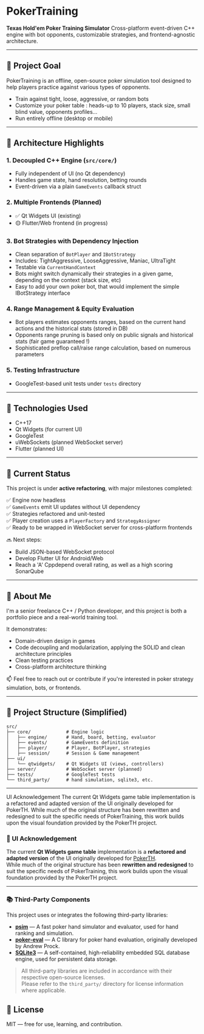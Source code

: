 # PokerTraining

**Texas Hold'em Poker Training Simulator**
Cross-platform event-driven C++ engine with bot opponents, customizable strategies, and frontend-agnostic architecture.

---

## 🎯 Project Goal

PokerTraining is an offline, open-source poker simulation tool designed to help players practice against various types of opponents.

* Train against tight, loose, aggressive, or random bots
* Customize your poker table : heads-up to 10 players, stack size, small blind value, opponents profiles...
* Run entirely offline (desktop or mobile)

---

## 🧱 Architecture Highlights

### 1. **Decoupled C++ Engine** (`src/core/`)

* Fully independent of UI (no Qt dependency)
* Handles game state, hand resolution, betting rounds
* Event-driven via a plain `GameEvents` callback struct

### 2. **Multiple Frontends (Planned)**

* ✅ Qt Widgets UI (existing)
* 🟡 Flutter/Web frontend (in progress)

### 3. **Bot Strategies with Dependency Injection**

* Clean separation of `BotPlayer` and `IBotStrategy`
* Includes: TightAggressive, LooseAggressive, Maniac, UltraTight
* Testable via `CurrentHandContext`
* Bots might switch dynamically their strategies in a given game, depending on the context (stack size, etc)
* Easy to add your own poker bot, that would implement the simple IBotStrategy interface

### 4. **Range Management & Equity Evaluation**

* Bot players estimates opponents ranges, based on the current hand actions and the historical stats (stored in DB)
* Opponents range pruning is based only on public signals and historical stats (fair game guaranteed !)
* Sophisticated preflop call/raise range calculation, based on numerous parameters

### 5. **Testing Infrastructure**

* GoogleTest-based unit tests under `tests` directory

---

## 🔧 Technologies Used

* C++17
* Qt Widgets (for current UI)
* GoogleTest
* uWebSockets (planned WebSocket server)
* Flutter (planned UI)

---

## 🚧 Current Status

This project is under **active refactoring**, with major milestones completed:

✅ Engine now headless  
✅ `GameEvents` emit UI updates without UI dependency  
✅ Strategies refactored and unit-tested  
✅ Player creation uses a `PlayerFactory` and `StrategyAssigner`  
✅ Ready to be wrapped in WebSocket server for cross-platform frontends  


🔜 Next steps:

* Build JSON-based WebSocket protocol
* Develop Flutter UI for Android/Web
* Reach a 'A' Cppdepend overall rating, as well as a high scoring SonarQube

---

## 🙋 About Me

I'm a senior freelance C++ / Python developer, and this project is both a portfolio piece and a real-world training tool.

It demonstrates:

* Domain-driven design in games
* Code decoupling and modularization, applying the SOLID and clean architecture principles
* Clean testing practices
* Cross-platform architecture thinking

📫 Feel free to reach out or contribute if you're interested in poker strategy simulation, bots, or frontends.

---

## 📁 Project Structure (Simplified)

```
src/
├── core/             # Engine logic
│   ├── engine/       # Hand, board, betting, evaluator
│   ├── events/       # GameEvents definition
│   ├── player/       # Player, BotPlayer, strategies
│   ├── session/      # Session & Game management
├── ui/
│   └── qtwidgets/    # Qt Widgets UI (views, controllers)
├── server/           # WebSocket server (planned)
├── tests/            # GoogleTest tests
└── third_party/      # hand simulation, sqlite3, etc.
```

---
UI Acknowledgement
The current Qt Widgets game table implementation is a refactored and adapted version of the UI originally developed for PokerTH. While much of the original structure has been rewritten and redesigned to suit the specific needs of PokerTraining, this work builds upon the visual foundation provided by the PokerTH project.

### 🧩 UI Acknowledgement

The current **Qt Widgets game table** implementation is a **refactored and adapted version** of the UI originally developed for [PokerTH](https://github.com/pokerth/pokerth).  
While much of the original structure has been **rewritten and redesigned** to suit the specific needs of PokerTraining, this work builds upon the visual foundation provided by the PokerTH project.

---

### 📚 Third-Party Components

This project uses or integrates the following third-party libraries:

- **[psim](https://github.com/billthefarmer/psim)** — A fast poker hand simulator and evaluator, used for hand ranking and simulation.  
- **[poker-eval](https://github.com/andrewprock/poker-eval)** — A C library for poker hand evaluation, originally developed by Andrew Prock.  
- **[SQLite3](https://www.sqlite.org/index.html)** — A self-contained, high-reliability embedded SQL database engine, used for persistent data storage.

> All third-party libraries are included in accordance with their respective open-source licenses.  
> Please refer to the `third_party/` directory for license information where applicable.


## 📝 License

MIT — free for use, learning, and contribution.
